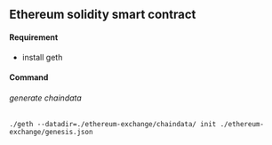 ## Ethereum solidity smart contract 

#### Requirement 
* install geth 

#### Command 
###### generate chaindata 
```
./geth --datadir=./ethereum-exchange/chaindata/ init ./ethereum-exchange/genesis.json
```
